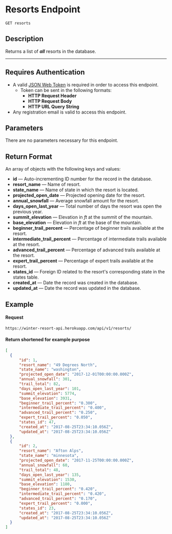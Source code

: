 # Resorts Endpoint

```
GET resorts
```

## Description
Returns a list of _**all**_ resorts in the database.

---

## Requires Authentication
- A valid [JSON Web Token](https://jwt.io/) is required in order to access this endpoint.
  - Token can be sent in the following formats:
    - **HTTP Request Header**
    - **HTTP Request Body**
    - **HTTP URL Query String**
- Any registration email is valid to access this endpoint.

## Parameters
There are no parameters necessary for this endpoint.

## Return Format
An array of objects with the following keys and values:

- **id** — Auto-incrementing ID number for the record in the database.
- **resort_name** — Name of resort.
- **state_name** — Name of state in which the resort is located.
- **projected_open_date** — Projected opening date for the resort.
- **annual_snowfall** — Average snowfall amount for the resort.
- **days_open_last_year** — Total number of days the resort was open the previous year.
- **summit_elevation** — Elevation in _ft_ at the summit of the mountain.
- **base_elevation** — Elevation in _ft_ at the base of the mountain.
- **beginner_trail_percent** — Percentage of beginner trails available at the resort.
- **intermediate_trail_percent** — Percentage of intermediate trails available at the resort.
- **advanced_trail_percent** — Percentage of advanced trails available at the resort.
- **expert_trail_percent** — Percentage of expert trails available at the resort.
- **states_id** — Foreign ID related to the resort's corresponding state in the states table.
- **created_at** — Date the record was created in the database.
- **updated_at** — Date the record was updated in the database.

## Example

#### Request
```
https://winter-resort-api.herokuapp.com/api/v1/resorts/
```

#### Return shortened for example purpose
```json
[
  {
      "id": 1,
      "resort_name": "49 Degrees North",
      "state_name": "washington",
      "projected_open_date": "2017-12-01T00:00:00.000Z",
      "annual_snowfall": 301,
      "trail_total": 82,
      "days_open_last_year": 101,
      "summit_elevation": 5774,
      "base_elevation": 3931,
      "beginner_trail_percent": "0.300",
      "intermediate_trail_percent": "0.400",
      "advanced_trail_percent": "0.250",
      "expert_trail_percent": "0.050",
      "states_id": 47,
      "created_at": "2017-08-25T23:34:10.056Z",
      "updated_at": "2017-08-25T23:34:10.056Z"
  },
  {
      "id": 2,
      "resort_name": "Afton Alps",
      "state_name": "minnesota",
      "projected_open_date": "2017-11-25T00:00:00.000Z",
      "annual_snowfall": 60,
      "trail_total": 48,
      "days_open_last_year": 135,
      "summit_elevation": 1530,
      "base_elevation": 1180,
      "beginner_trail_percent": "0.420",
      "intermediate_trail_percent": "0.420",
      "advanced_trail_percent": "0.170",
      "expert_trail_percent": "0.000",
      "states_id": 23,
      "created_at": "2017-08-25T23:34:10.056Z",
      "updated_at": "2017-08-25T23:34:10.056Z"
  }
]
```
